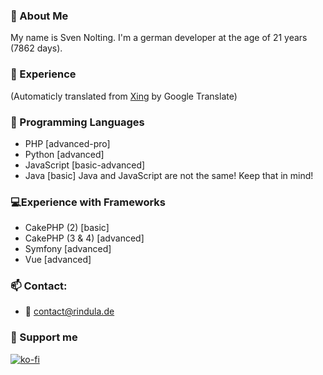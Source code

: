 ### 👋 About Me
My name is Sven Nolting. I'm a german developer at the age of 21 years (7862 days).
### 📑 Experience
(Automaticly translated from [Xing](https://www.xing.com/profile/Sven_Nolting3) by Google Translate)


### 💬 Programming Languages
- PHP [advanced-pro]
- Python [advanced]
- JavaScript [basic-advanced]
- Java [basic]
Java and JavaScript are not the same! Keep that in mind!
### 💻Experience with Frameworks
- CakePHP (2) [basic]
- CakePHP (3 & 4) [advanced]
- Symfony [advanced]
- Vue [advanced]
### 📫 Contact:
  - 📧 contact@rindula.de
### 💸 Support me
[![ko-fi](https://ko-fi.com/img/githubbutton_sm.svg)](https://ko-fi.com/U6U74OYFS)
